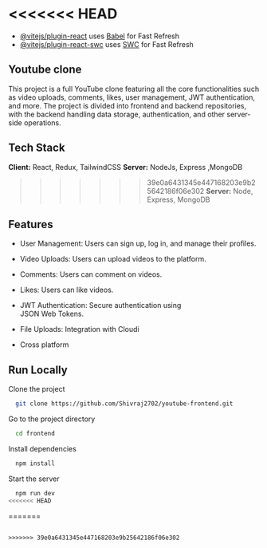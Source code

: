 

<<<<<<< HEAD
=======
- [@vitejs/plugin-react](https://github.com/vitejs/vite-plugin-react/blob/main/packages/plugin-react/README.md) uses [Babel](https://babeljs.io/) for Fast Refresh
- [@vitejs/plugin-react-swc](https://github.com/vitejs/vite-plugin-react-swc) uses [SWC](https://swc.rs/) for Fast Refresh

## Youtube clone

This project is a full YouTube clone featuring all the core functionalities such as video uploads, comments, likes, user management, JWT authentication, and more. The project is divided into frontend and backend repositories, with the backend handling data storage, authentication, and other server-side operations.
## Tech Stack

**Client:** React, Redux, TailwindCSS
**Server:** NodeJs, Express ,MongoDB

>>>>>>> 39e0a6431345e447168203e9b25642186f06e302
**Server:** Node, Express, MongoDB


## Features

- User Management: Users can sign up, log in, and    manage their profiles.
- Video Uploads: Users can upload videos to the platform.
- Comments: Users can comment on videos.

- Likes: Users can like videos.
- JWT Authentication: Secure authentication using   
  JSON  Web Tokens.
- File Uploads: Integration with Cloudi
- Cross platform


## Run Locally

Clone the project

```bash
  git clone https://github.com/Shivraj2702/youtube-frontend.git
```

Go to the project directory

```bash
  cd frontend
```

Install dependencies

```bash
  npm install
```

Start the server

```bash
  npm run dev
<<<<<<< HEAD
```
=======
```

>>>>>>> 39e0a6431345e447168203e9b25642186f06e302
